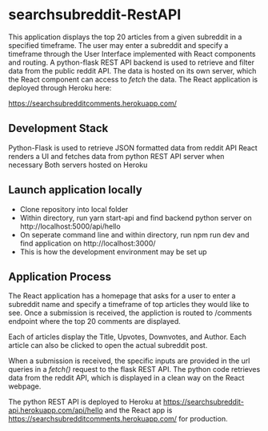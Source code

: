 # searchsubreddit-RestAPI

This application displays the top 20 articles from a given subreddit in a specified timeframe. The user may enter a subreddit and specify a timeframe through the User Interface implemented with React components and routing. A python-flask REST API backend is used to retrieve and filter data from the public reddit API. The data is hosted on its own server, which the React component can access to *fetch* the data. The React application is deployed through Heroku here:

https://searchsubredditcomments.herokuapp.com/

## Development Stack
Python-Flask is used to retrieve JSON formatted data from reddit API
React renders a UI and fetches data from python REST API server when necessary
Both servers hosted on Heroku

## Launch application locally
- Clone repository into local folder
- Within directory, run yarn start-api and find backend python server on http://localhost:5000/api/hello
- On seperate command line and within directory, run npm run dev and find application on http://localhost:3000/
- This is how the development environment may be set up

## Application Process
The React application has a homepage that asks for a user to enter a subreddit name and specify a timeframe of top articles they would like to see. Once a submission is received, the appliction is routed to /comments endpoint where the top 20 comments are displayed. 

Each of articles display the Title, Upvotes, Downvotes, and Author. Each article can also be clicked to open the actual subreddit post. 

When a submission is received, the specific inputs are provided in the url queries in a *fetch()* request to the flask REST API. The python code retrieves data from the reddit API, which is displayed in a clean way on the React webpage. 

The python REST API is deployed to Heroku at https://searchsubreddit-api.herokuapp.com/api/hello and the React app is https://searchsubredditcomments.herokuapp.com/ for production.
